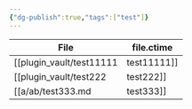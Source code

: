 ```yaml
---
{"dg-publish":true,"tags":["test"]}
---
```


| File                                     | file.ctime               |
| ---------------------------------------- | ------------------------ |
| [[plugin_vault/test11111|test11111]] | 2:50 PM - March 11, 2024 |
| [[plugin_vault/test222|test222]]     | 2:56 PM - March 11, 2024 |
| [[a/ab/test333.md|test333]]     | 3:52 PM - March 15, 2024 |


